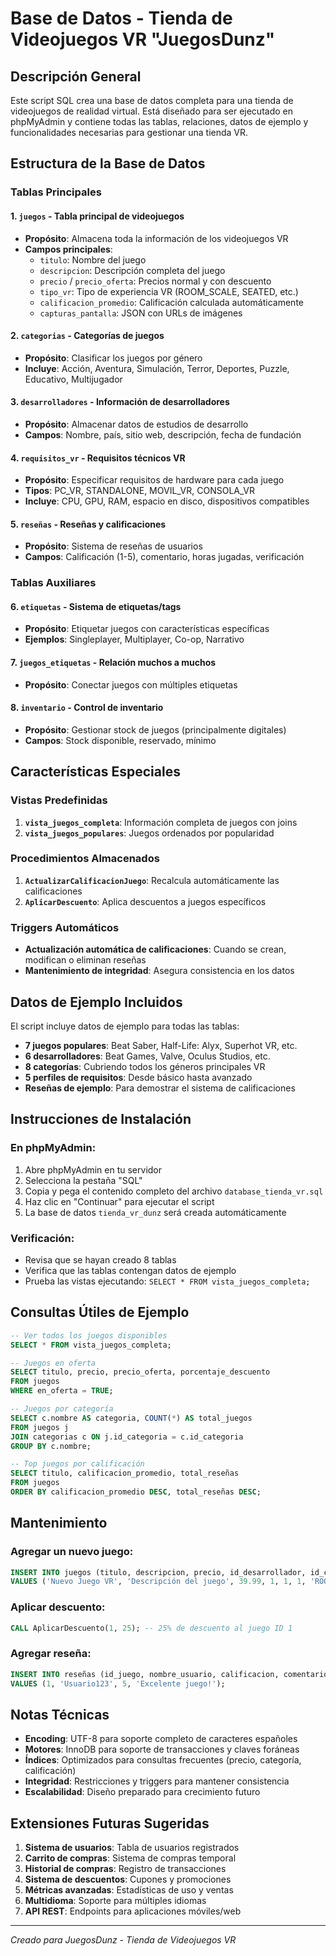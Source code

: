 # Base de Datos - Tienda de Videojuegos VR "JuegosDunz"

## Descripción General
Este script SQL crea una base de datos completa para una tienda de videojuegos de realidad virtual. Está diseñado para ser ejecutado en phpMyAdmin y contiene todas las tablas, relaciones, datos de ejemplo y funcionalidades necesarias para gestionar una tienda VR.

## Estructura de la Base de Datos

### Tablas Principales

#### 1. `juegos` - Tabla principal de videojuegos
- **Propósito**: Almacena toda la información de los videojuegos VR
- **Campos principales**:
  - `titulo`: Nombre del juego
  - `descripcion`: Descripción completa del juego
  - `precio` / `precio_oferta`: Precios normal y con descuento
  - `tipo_vr`: Tipo de experiencia VR (ROOM_SCALE, SEATED, etc.)
  - `calificacion_promedio`: Calificación calculada automáticamente
  - `capturas_pantalla`: JSON con URLs de imágenes

#### 2. `categorias` - Categorías de juegos
- **Propósito**: Clasificar los juegos por género
- **Incluye**: Acción, Aventura, Simulación, Terror, Deportes, Puzzle, Educativo, Multijugador

#### 3. `desarrolladores` - Información de desarrolladores
- **Propósito**: Almacenar datos de estudios de desarrollo
- **Campos**: Nombre, país, sitio web, descripción, fecha de fundación

#### 4. `requisitos_vr` - Requisitos técnicos VR
- **Propósito**: Especificar requisitos de hardware para cada juego
- **Tipos**: PC_VR, STANDALONE, MOVIL_VR, CONSOLA_VR
- **Incluye**: CPU, GPU, RAM, espacio en disco, dispositivos compatibles

#### 5. `reseñas` - Reseñas y calificaciones
- **Propósito**: Sistema de reseñas de usuarios
- **Campos**: Calificación (1-5), comentario, horas jugadas, verificación

### Tablas Auxiliares

#### 6. `etiquetas` - Sistema de etiquetas/tags
- **Propósito**: Etiquetar juegos con características específicas
- **Ejemplos**: Singleplayer, Multiplayer, Co-op, Narrativo

#### 7. `juegos_etiquetas` - Relación muchos a muchos
- **Propósito**: Conectar juegos con múltiples etiquetas

#### 8. `inventario` - Control de inventario
- **Propósito**: Gestionar stock de juegos (principalmente digitales)
- **Campos**: Stock disponible, reservado, mínimo

## Características Especiales

### Vistas Predefinidas
1. **`vista_juegos_completa`**: Información completa de juegos con joins
2. **`vista_juegos_populares`**: Juegos ordenados por popularidad

### Procedimientos Almacenados
1. **`ActualizarCalificacionJuego`**: Recalcula automáticamente las calificaciones
2. **`AplicarDescuento`**: Aplica descuentos a juegos específicos

### Triggers Automáticos
- **Actualización automática de calificaciones**: Cuando se crean, modifican o eliminan reseñas
- **Mantenimiento de integridad**: Asegura consistencia en los datos

## Datos de Ejemplo Incluidos

El script incluye datos de ejemplo para todas las tablas:
- **7 juegos populares**: Beat Saber, Half-Life: Alyx, Superhot VR, etc.
- **6 desarrolladores**: Beat Games, Valve, Oculus Studios, etc.
- **8 categorías**: Cubriendo todos los géneros principales VR
- **5 perfiles de requisitos**: Desde básico hasta avanzado
- **Reseñas de ejemplo**: Para demostrar el sistema de calificaciones

## Instrucciones de Instalación

### En phpMyAdmin:
1. Abre phpMyAdmin en tu servidor
2. Selecciona la pestaña "SQL"
3. Copia y pega el contenido completo del archivo `database_tienda_vr.sql`
4. Haz clic en "Continuar" para ejecutar el script
5. La base de datos `tienda_vr_dunz` será creada automáticamente

### Verificación:
- Revisa que se hayan creado 8 tablas
- Verifica que las tablas contengan datos de ejemplo
- Prueba las vistas ejecutando: `SELECT * FROM vista_juegos_completa;`

## Consultas Útiles de Ejemplo

```sql
-- Ver todos los juegos disponibles
SELECT * FROM vista_juegos_completa;

-- Juegos en oferta
SELECT titulo, precio, precio_oferta, porcentaje_descuento 
FROM juegos 
WHERE en_oferta = TRUE;

-- Juegos por categoría
SELECT c.nombre AS categoria, COUNT(*) AS total_juegos
FROM juegos j
JOIN categorias c ON j.id_categoria = c.id_categoria
GROUP BY c.nombre;

-- Top juegos por calificación
SELECT titulo, calificacion_promedio, total_reseñas
FROM juegos 
ORDER BY calificacion_promedio DESC, total_reseñas DESC;
```

## Mantenimiento

### Agregar un nuevo juego:
```sql
INSERT INTO juegos (titulo, descripcion, precio, id_desarrollador, id_categoria, id_requisito_vr, tipo_vr)
VALUES ('Nuevo Juego VR', 'Descripción del juego', 39.99, 1, 1, 1, 'ROOM_SCALE');
```

### Aplicar descuento:
```sql
CALL AplicarDescuento(1, 25); -- 25% de descuento al juego ID 1
```

### Agregar reseña:
```sql
INSERT INTO reseñas (id_juego, nombre_usuario, calificacion, comentario)
VALUES (1, 'Usuario123', 5, 'Excelente juego!');
```

## Notas Técnicas

- **Encoding**: UTF-8 para soporte completo de caracteres españoles
- **Motores**: InnoDB para soporte de transacciones y claves foráneas
- **Índices**: Optimizados para consultas frecuentes (precio, categoría, calificación)
- **Integridad**: Restricciones y triggers para mantener consistencia
- **Escalabilidad**: Diseño preparado para crecimiento futuro

## Extensiones Futuras Sugeridas

1. **Sistema de usuarios**: Tabla de usuarios registrados
2. **Carrito de compras**: Sistema de compras temporal
3. **Historial de compras**: Registro de transacciones
4. **Sistema de descuentos**: Cupones y promociones
5. **Métricas avanzadas**: Estadísticas de uso y ventas
6. **Multidioma**: Soporte para múltiples idiomas
7. **API REST**: Endpoints para aplicaciones móviles/web

---
*Creado para JuegosDunz - Tienda de Videojuegos VR*